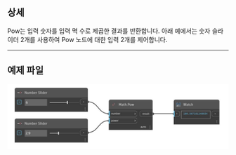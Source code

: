 ## 상세
Pow는 입력 숫자를 입력 멱 수로 제곱한 결과를 반환합니다. 아래 예에서는 숫자 슬라이더 2개를 사용하여 Pow 노드에 대한 입력 2개를 제어합니다.
___
## 예제 파일

![Pow](./DSCore.Math.Pow_img.jpg)


